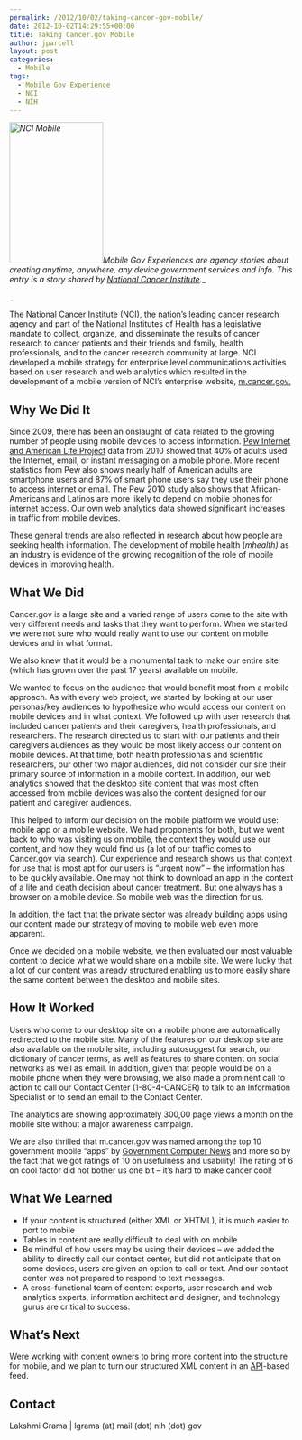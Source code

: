 ```yaml
---
permalink: /2012/10/02/taking-cancer-gov-mobile/
date: 2012-10-02T14:29:55+00:00
title: Taking Cancer.gov Mobile
author: jparcell
layout: post
categories:
  - Mobile
tags:
  - Mobile Gov Experience
  - NCI
  - NIH
---
```


_[<img class="alignright size-medium wp-image-95452" alt="NCI Mobile" src="https://s3.amazonaws.com/sitesusa/wp-content/uploads/sites/212/2013/12/ss_nci1-166x250.jpg" width="166" height="250" />](https://s3.amazonaws.com/sitesusa/wp-content/uploads/sites/212/2013/12/ss_nci1.jpg)Mobile Gov Experiences are agency stories about creating anytime, anywhere, any device government services and info. This entry is a story shared by <a href="http://www.cancer.gov/" rel="nofollow">National Cancer Institute</a>.__
  
_ 

The National Cancer Institute (NCI), the nation&#8217;s leading cancer research agency and part of the National Institutes of Health has a legislative mandate to collect, organize, and disseminate the results of cancer research to cancer patients and their friends and family, health professionals, and to the cancer research community at large. NCI developed a mobile strategy for enterprise level communications activities based on user research and web analytics which resulted in the development of a mobile version of NCI&#8217;s enterprise website, <a href="http://m.cancer.gov" rel="nofollow">m.cancer.gov.</a>

## Why We Did It

Since 2009, there has been an onslaught of data related to the growing number of people using mobile devices to access information. <a href="http://pewinternet.org/Reports/2010/Mobile-Access-2010.aspx" rel="nofollow">Pew Internet and American Life Project</a> data from 2010 showed that 40% of adults used the Internet, email, or instant messaging on a mobile phone. More recent statistics from Pew also shows nearly half of American adults are smartphone users and 87% of smart phone users say they use their phone to access internet or email. The Pew 2010 study also shows that African-Americans and Latinos are more likely to depend on mobile phones for internet access. Our own web analytics data showed significant increases in traffic from mobile devices.

These general trends are also reflected in research about how people are seeking health information. The development of mobile health (_mhealth)_ as an industry is evidence of the growing recognition of the role of mobile devices in improving health.

## What We Did

Cancer.gov is a large site and a varied range of users come to the site with very different needs and tasks that they want to perform. When we started we were not sure who would really want to use our content on mobile devices and in what format.

We also knew that it would be a monumental task to make our entire site (which has grown over the past 17 years) available on mobile.

We wanted to focus on the audience that would benefit most from a mobile approach. As with every web project, we started by looking at our user personas/key audiences to hypothesize who would access our content on mobile devices and in what context. We followed up with user research that included cancer patients and their caregivers, health professionals, and researchers. The research directed us to start with our patients and their caregivers audiences as they would be most likely access our content on mobile devices. At that time, both health professionals and scientific researchers, our other two major audiences, did not consider our site their primary source of information in a mobile context. In addition, our web analytics showed that the desktop site content that was most often accessed from mobile devices was also the content designed for our patient and caregiver audiences.

This helped to inform our decision on the mobile platform we would use: mobile app or a mobile website. We had proponents for both, but we went back to who was visiting us on mobile, the context they would use our content, and how they would find us (a lot of our traffic comes to Cancer.gov via search). Our experience and research shows us that context for use that is most apt for our users is &#8220;urgent now&#8221; &#8211; the information has to be quickly available. One may not think to download an app in the context of a life and death decision about cancer treatment. But one always has a browser on a mobile device. So mobile web was the direction for us.

In addition, the fact that the private sector was already building apps using our content made our strategy of moving to mobile web even more apparent.

Once we decided on a mobile website, we then evaluated our most valuable content to decide what we would share on a mobile site. We were lucky that a lot of our content was already structured enabling us to more easily share the same content between the desktop and mobile sites.

## How It Worked

Users who come to our desktop site on a mobile phone are automatically redirected to the mobile site. Many of the features on our desktop site are also available on the mobile site, including autosuggest for search, our dictionary of cancer terms, as well as features to share content on social networks as well as email. In addition, given that people would be on a mobile phone when they were browsing, we also made a prominent call to action to call our Contact Center (1-80-4-CANCER) to talk to an Information Specialist or to send an email to the Contact Center.

The analytics are showing approximately 300,00 page views a month on the mobile site without a major awareness campaign.

We are also thrilled that m.cancer.gov was named among the top 10 government mobile &#8220;apps&#8221; by <a href="http://gcn.com/Articles/2012/07/16/Agencies-build-digital-government-with-apps.aspx?Page=2" rel="nofollow">Government Computer News</a> and more so by the fact that we got ratings of 10 on usefulness and usability! The rating of 6 on cool factor did not bother us one bit &#8211; it&#8217;s hard to make cancer cool!

## What We Learned

  * If your content is structured (either XML or XHTML), it is much easier to port to mobile
  * Tables in content are really difficult to deal with on mobile
  * Be mindful of how users may be using their devices &#8211; we added the ability to directly call our contact center, but did not anticipate that on some devices, users are given an option to call or text. And our contact center was not prepared to respond to text messages.
  * A cross-functional team of content experts, user research and web analytics experts, information architect and designer, and technology gurus are critical to success.

## What&#8217;s Next

Were working with content owners to bring more content into the structure for mobile, and we plan to turn our structured XML content in an [API](/API)-based feed.

## Contact

Lakshmi Grama | lgrama (at) mail (dot) nih (dot) gov
